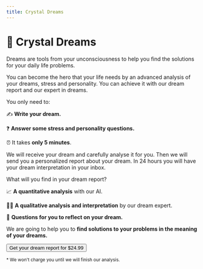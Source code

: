 ```yaml
---
title: Crystal Dreams
---
```


# **🔮 Crystal Dreams**

Dreams are tools from your unconsciousness to help you find the solutions for your daily life problems. 

You can become the hero that your life needs by an advanced analysis of your dreams, stress and personality. You can achieve it with our dream report and our expert in dreams.

You only need to:

✍️ **Write your dream.**

❓ **Answer some stress and personality questions.**

⏰ It takes **only 5 minutes**. 

We will receive your dream and carefully analyse it for you. Then we will send you a personalized report about your dream. In 24 hours you will have your dream interpretation in your inbox.

What will you find in your dream report? 

📈 **A quantitative analysis** with our AI.

 👩‍⚕️️ **A qualitative analysis and interpretation** by our dream expert.

💭 **Questions for you to reflect on your dream.** 

We are going to help you to **find solutions to your problems in the meaning of your dreams.**

<a href="form">
  <button type="button" class="btn btn-dark">
    Get your dream report for $24.99
  </button>
</a>

<sub>* We won't charge you until we will finish our analysis.</sub>
